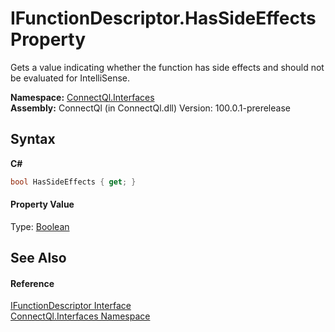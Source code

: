 # IFunctionDescriptor.HasSideEffects Property 
 

Gets a value indicating whether the function has side effects and should not be evaluated for IntelliSense.

**Namespace:**&nbsp;<a href="N_ConnectQl_Interfaces">ConnectQl.Interfaces</a><br />**Assembly:**&nbsp;ConnectQl (in ConnectQl.dll) Version: 100.0.1-prerelease

## Syntax

**C#**<br />
``` C#
bool HasSideEffects { get; }
```


#### Property Value
Type: <a href="http://msdn2.microsoft.com/en-us/library/a28wyd50" target="_blank">Boolean</a>

## See Also


#### Reference
<a href="T_ConnectQl_Interfaces_IFunctionDescriptor">IFunctionDescriptor Interface</a><br /><a href="N_ConnectQl_Interfaces">ConnectQl.Interfaces Namespace</a><br />
